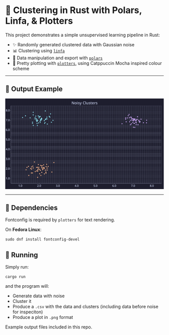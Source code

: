 # 🧪 Clustering in Rust with Polars, Linfa, & Plotters

This project demonstrates a simple unsupervised learning pipeline in Rust:

- ✨ Randomly generated clustered data with Gaussian noise
- 📊 Clustering using [`linfa`](https://crates.io/crates/linfa)
- 🧮 Data manipulation and export with [`polars`](https://crates.io/crates/polars)
- 🎨 Pretty plotting with [`plotters`](https://crates.io/crates/plotters), using Catppuccin Mocha inspired colour scheme

---

## 📸 Output Example

![Clusters](clusters.png)

---

## 🧰 Dependencies

Fontconfig is required by `plotters` for text rendering.  


On **Fedora Linux**:

```
sudo dnf install fontconfig-devel
```

## 🚀 Running
Simply run:
```
cargo run
```
and the program will:
- Generate data with noise
- Cluster it
- Produce a `.csv` with the data and clusters (including data before noise for inspeciton)
- Produce a plot in `.png` format


Example output files included in this repo.